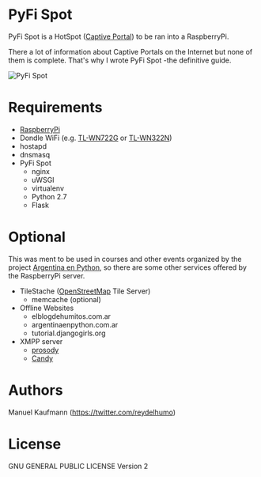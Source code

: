 # PyFi Spot

PyFi Spot is a HotSpot
([Captive Portal](https://en.wikipedia.org/wiki/Captive_portal/)) to be
ran into a RaspberryPi.

There a lot of information about Captive Portals on the Internet but
none of them is complete. That's why I wrote PyFi Spot -the definitive
guide.

![PyFi Spot](https://raw.githubusercontent.com/humitos/pyfispot/master/pyfispot_logo.png)

# Requirements

* [RaspberryPi](http://raspberrypi.org/)
* Dondle WiFi
  (e.g. [TL-WN722G](http://www.tp-link.com/en/products/details/cat-11_TL-WN722N.html)
  or
  [TL-WN322N](http://www.tp-link.com/ve/products/details/?model=TL-WN322G))
* hostapd
* dnsmasq
* PyFi Spot
  * nginx
  * uWSGI
  * virtualenv
  * Python 2.7
  * Flask

# Optional

This was ment to be used in courses and other events organized by the
project [Argentina en Python](http://argentinaenpython.com.ar/), so
there are some other services offered by the RaspberryPi server.

* TileStache ([OpenStreetMap](http://osm.org/) Tile Server)
  * memcache (optional)
* Offline Websites
  * elblogdehumitos.com.ar
  * argentinaenpython.com.ar
  * tutorial.djangogirls.org
* XMPP server
  * [prosody](http://prosody.im/)
  * [Candy](candy-chat.github.io/candy/)

# Authors

Manuel Kaufmann (https://twitter.com/reydelhumo)

# License

GNU GENERAL PUBLIC LICENSE Version 2

